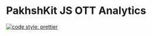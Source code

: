 # PakhshKit JS OTT Analytics

[![code style: prettier](https://img.shields.io/badge/code_style-prettier-ff69b4.svg?style=flat-square)](https://github.com/prettier/prettier)
